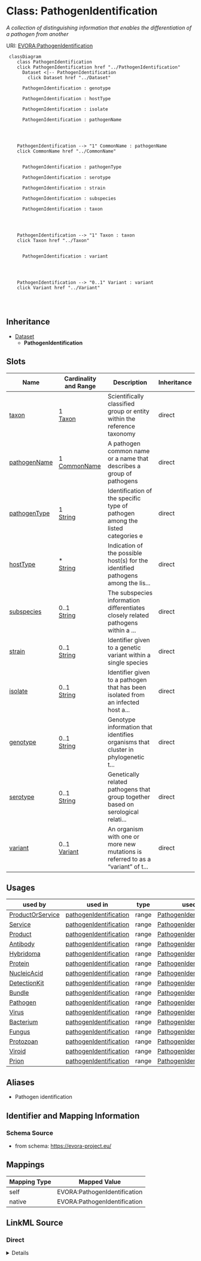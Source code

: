 

# Class: PathogenIdentification


_A collection of distinguishing information that enables the differentiation of a pathogen from another_





URI: [EVORA:PathogenIdentification](https://evora-project.eu/PathogenIdentification)






```mermaid
 classDiagram
    class PathogenIdentification
    click PathogenIdentification href "../PathogenIdentification"
      Dataset <|-- PathogenIdentification
        click Dataset href "../Dataset"
      
      PathogenIdentification : genotype
        
      PathogenIdentification : hostType
        
      PathogenIdentification : isolate
        
      PathogenIdentification : pathogenName
        
          
    
    
    PathogenIdentification --> "1" CommonName : pathogenName
    click CommonName href "../CommonName"

        
      PathogenIdentification : pathogenType
        
      PathogenIdentification : serotype
        
      PathogenIdentification : strain
        
      PathogenIdentification : subspecies
        
      PathogenIdentification : taxon
        
          
    
    
    PathogenIdentification --> "1" Taxon : taxon
    click Taxon href "../Taxon"

        
      PathogenIdentification : variant
        
          
    
    
    PathogenIdentification --> "0..1" Variant : variant
    click Variant href "../Variant"

        
      
```





## Inheritance
* [Dataset](Dataset.md)
    * **PathogenIdentification**



## Slots

| Name | Cardinality and Range | Description | Inheritance |
| ---  | --- | --- | --- |
| [taxon](taxon.md) | 1 <br/> [Taxon](Taxon.md) | Scientifically classified group or entity within the reference taxonomy | direct |
| [pathogenName](pathogenName.md) | 1 <br/> [CommonName](CommonName.md) | A pathogen common name or a name that describes a group of pathogens | direct |
| [pathogenType](pathogenType.md) | 1 <br/> [String](String.md) | Identification of the specific type of pathogen among the listed categories e | direct |
| [hostType](hostType.md) | * <br/> [String](String.md) | Indication of the possible host(s) for the identified pathogens among the lis... | direct |
| [subspecies](subspecies.md) | 0..1 <br/> [String](String.md) | The subspecies information differentiates closely related pathogens within a ... | direct |
| [strain](strain.md) | 0..1 <br/> [String](String.md) | Identifier given to a genetic variant within a single species | direct |
| [isolate](isolate.md) | 0..1 <br/> [String](String.md) | Identifier given to a pathogen that has been isolated from an infected host a... | direct |
| [genotype](genotype.md) | 0..1 <br/> [String](String.md) | Genotype information that identifies organisms that cluster in phylogenetic t... | direct |
| [serotype](serotype.md) | 0..1 <br/> [String](String.md) | Genetically related pathogens that group together based on serological relati... | direct |
| [variant](variant.md) | 0..1 <br/> [Variant](Variant.md) | An organism with one or more new mutations is referred to as a “variant” of t... | direct |





## Usages

| used by | used in | type | used |
| ---  | --- | --- | --- |
| [ProductOrService](ProductOrService.md) | [pathogenIdentification](pathogenIdentification.md) | range | [PathogenIdentification](PathogenIdentification.md) |
| [Service](Service.md) | [pathogenIdentification](pathogenIdentification.md) | range | [PathogenIdentification](PathogenIdentification.md) |
| [Product](Product.md) | [pathogenIdentification](pathogenIdentification.md) | range | [PathogenIdentification](PathogenIdentification.md) |
| [Antibody](Antibody.md) | [pathogenIdentification](pathogenIdentification.md) | range | [PathogenIdentification](PathogenIdentification.md) |
| [Hybridoma](Hybridoma.md) | [pathogenIdentification](pathogenIdentification.md) | range | [PathogenIdentification](PathogenIdentification.md) |
| [Protein](Protein.md) | [pathogenIdentification](pathogenIdentification.md) | range | [PathogenIdentification](PathogenIdentification.md) |
| [NucleicAcid](NucleicAcid.md) | [pathogenIdentification](pathogenIdentification.md) | range | [PathogenIdentification](PathogenIdentification.md) |
| [DetectionKit](DetectionKit.md) | [pathogenIdentification](pathogenIdentification.md) | range | [PathogenIdentification](PathogenIdentification.md) |
| [Bundle](Bundle.md) | [pathogenIdentification](pathogenIdentification.md) | range | [PathogenIdentification](PathogenIdentification.md) |
| [Pathogen](Pathogen.md) | [pathogenIdentification](pathogenIdentification.md) | range | [PathogenIdentification](PathogenIdentification.md) |
| [Virus](Virus.md) | [pathogenIdentification](pathogenIdentification.md) | range | [PathogenIdentification](PathogenIdentification.md) |
| [Bacterium](Bacterium.md) | [pathogenIdentification](pathogenIdentification.md) | range | [PathogenIdentification](PathogenIdentification.md) |
| [Fungus](Fungus.md) | [pathogenIdentification](pathogenIdentification.md) | range | [PathogenIdentification](PathogenIdentification.md) |
| [Protozoan](Protozoan.md) | [pathogenIdentification](pathogenIdentification.md) | range | [PathogenIdentification](PathogenIdentification.md) |
| [Viroid](Viroid.md) | [pathogenIdentification](pathogenIdentification.md) | range | [PathogenIdentification](PathogenIdentification.md) |
| [Prion](Prion.md) | [pathogenIdentification](pathogenIdentification.md) | range | [PathogenIdentification](PathogenIdentification.md) |




## Aliases


* Pathogen identification



## Identifier and Mapping Information







### Schema Source


* from schema: https://evora-project.eu/




## Mappings

| Mapping Type | Mapped Value |
| ---  | ---  |
| self | EVORA:PathogenIdentification |
| native | EVORA:PathogenIdentification |







## LinkML Source

<!-- TODO: investigate https://stackoverflow.com/questions/37606292/how-to-create-tabbed-code-blocks-in-mkdocs-or-sphinx -->

### Direct

<details>
```yaml
name: PathogenIdentification
description: A collection of distinguishing information that enables the differentiation
  of a pathogen from another
from_schema: https://evora-project.eu/
aliases:
- Pathogen identification
is_a: Dataset
slots:
- taxon
- pathogenName
- pathogenType
- hostType
- subspecies
- strain
- isolate
- genotype
- serotype
- variant
slot_usage:
  taxon:
    name: taxon
    description: Scientifically classified group or entity within the reference taxonomy
    comments:
    - The taxon of the highest rank known that can be used to classify a pathogen
      or group of pathogens (e.g viruses) in the reference taxonomy
    aliases:
    - taxon
    range: Taxon
    required: true
    multivalued: false
  pathogenName:
    name: pathogenName
    description: A pathogen common name or a name that describes a group of pathogens
    aliases:
    - pathogen name
    range: CommonName
    required: true
    multivalued: false
  pathogenType:
    name: pathogenType
    description: Identification of the specific type of pathogen among the listed
      categories e.g. "Virus","Viroid","Bacterium"...
    aliases:
    - pathogen type
    range: string
    required: true
    multivalued: false
  hostType:
    name: hostType
    description: Indication of the possible host(s) for the identified pathogens among
      the listed main categories
    aliases:
    - host type
    range: string
    required: false
    multivalued: true
  subspecies:
    name: subspecies
    description: The subspecies information differentiates closely related pathogens
      within a single species
    aliases:
    - subspecies
    range: string
    required: false
    multivalued: false
  strain:
    name: strain
    description: Identifier given to a genetic variant within a single species
    aliases:
    - strain
    range: string
    required: false
    multivalued: false
  isolate:
    name: isolate
    description: Identifier given to a pathogen that has been isolated from an infected
      host and propagated in a laboratory culture. The isolate information may include
      an internal reference code from the laboratory that took the sample or performed
      the isolation, as well as details about the specific conditions of isolation,
      such as the name of the town, hospital, and type of host
    aliases:
    - isolate
    range: string
    required: false
    multivalued: false
  genotype:
    name: genotype
    description: Genotype information that identifies organisms that cluster in phylogenetic
      trees, thus different clusters are distinct genotypes
    aliases:
    - genotype
    range: string
    required: false
    multivalued: false
  serotype:
    name: serotype
    description: Genetically related pathogens that group together based on serological
      relationships
    aliases:
    - serotype
    range: string
    required: false
    multivalued: false
  variant:
    name: variant
    description: An organism with one or more new mutations is referred to as a “variant”
      of the original organism if not sufficiently different to be termed a distinct
      strain
    aliases:
    - variant
    range: Variant
    required: false
    multivalued: false

```
</details>

### Induced

<details>
```yaml
name: PathogenIdentification
description: A collection of distinguishing information that enables the differentiation
  of a pathogen from another
from_schema: https://evora-project.eu/
aliases:
- Pathogen identification
is_a: Dataset
slot_usage:
  taxon:
    name: taxon
    description: Scientifically classified group or entity within the reference taxonomy
    comments:
    - The taxon of the highest rank known that can be used to classify a pathogen
      or group of pathogens (e.g viruses) in the reference taxonomy
    aliases:
    - taxon
    range: Taxon
    required: true
    multivalued: false
  pathogenName:
    name: pathogenName
    description: A pathogen common name or a name that describes a group of pathogens
    aliases:
    - pathogen name
    range: CommonName
    required: true
    multivalued: false
  pathogenType:
    name: pathogenType
    description: Identification of the specific type of pathogen among the listed
      categories e.g. "Virus","Viroid","Bacterium"...
    aliases:
    - pathogen type
    range: string
    required: true
    multivalued: false
  hostType:
    name: hostType
    description: Indication of the possible host(s) for the identified pathogens among
      the listed main categories
    aliases:
    - host type
    range: string
    required: false
    multivalued: true
  subspecies:
    name: subspecies
    description: The subspecies information differentiates closely related pathogens
      within a single species
    aliases:
    - subspecies
    range: string
    required: false
    multivalued: false
  strain:
    name: strain
    description: Identifier given to a genetic variant within a single species
    aliases:
    - strain
    range: string
    required: false
    multivalued: false
  isolate:
    name: isolate
    description: Identifier given to a pathogen that has been isolated from an infected
      host and propagated in a laboratory culture. The isolate information may include
      an internal reference code from the laboratory that took the sample or performed
      the isolation, as well as details about the specific conditions of isolation,
      such as the name of the town, hospital, and type of host
    aliases:
    - isolate
    range: string
    required: false
    multivalued: false
  genotype:
    name: genotype
    description: Genotype information that identifies organisms that cluster in phylogenetic
      trees, thus different clusters are distinct genotypes
    aliases:
    - genotype
    range: string
    required: false
    multivalued: false
  serotype:
    name: serotype
    description: Genetically related pathogens that group together based on serological
      relationships
    aliases:
    - serotype
    range: string
    required: false
    multivalued: false
  variant:
    name: variant
    description: An organism with one or more new mutations is referred to as a “variant”
      of the original organism if not sufficiently different to be termed a distinct
      strain
    aliases:
    - variant
    range: Variant
    required: false
    multivalued: false
attributes:
  taxon:
    name: taxon
    description: Scientifically classified group or entity within the reference taxonomy
    comments:
    - The taxon of the highest rank known that can be used to classify a pathogen
      or group of pathogens (e.g viruses) in the reference taxonomy
    from_schema: https://evora-project.eu/
    aliases:
    - taxon
    rank: 1000
    alias: taxon
    owner: PathogenIdentification
    domain_of:
    - Taxonomy
    - PathogenIdentification
    range: Taxon
    required: true
    multivalued: false
  pathogenName:
    name: pathogenName
    description: A pathogen common name or a name that describes a group of pathogens
    from_schema: https://evora-project.eu/
    aliases:
    - pathogen name
    rank: 1000
    alias: pathogenName
    owner: PathogenIdentification
    domain_of:
    - PathogenIdentification
    range: CommonName
    required: true
    multivalued: false
  pathogenType:
    name: pathogenType
    description: Identification of the specific type of pathogen among the listed
      categories e.g. "Virus","Viroid","Bacterium"...
    from_schema: https://evora-project.eu/
    aliases:
    - pathogen type
    rank: 1000
    alias: pathogenType
    owner: PathogenIdentification
    domain_of:
    - PathogenIdentification
    range: string
    required: true
    multivalued: false
  hostType:
    name: hostType
    description: Indication of the possible host(s) for the identified pathogens among
      the listed main categories
    from_schema: https://evora-project.eu/
    aliases:
    - host type
    rank: 1000
    alias: hostType
    owner: PathogenIdentification
    domain_of:
    - PathogenIdentification
    range: string
    required: false
    multivalued: true
  subspecies:
    name: subspecies
    description: The subspecies information differentiates closely related pathogens
      within a single species
    from_schema: https://evora-project.eu/
    aliases:
    - subspecies
    rank: 1000
    alias: subspecies
    owner: PathogenIdentification
    domain_of:
    - PathogenIdentification
    range: string
    required: false
    multivalued: false
  strain:
    name: strain
    description: Identifier given to a genetic variant within a single species
    from_schema: https://evora-project.eu/
    aliases:
    - strain
    rank: 1000
    alias: strain
    owner: PathogenIdentification
    domain_of:
    - PathogenIdentification
    range: string
    required: false
    multivalued: false
  isolate:
    name: isolate
    description: Identifier given to a pathogen that has been isolated from an infected
      host and propagated in a laboratory culture. The isolate information may include
      an internal reference code from the laboratory that took the sample or performed
      the isolation, as well as details about the specific conditions of isolation,
      such as the name of the town, hospital, and type of host
    from_schema: https://evora-project.eu/
    aliases:
    - isolate
    rank: 1000
    alias: isolate
    owner: PathogenIdentification
    domain_of:
    - PathogenIdentification
    range: string
    required: false
    multivalued: false
  genotype:
    name: genotype
    description: Genotype information that identifies organisms that cluster in phylogenetic
      trees, thus different clusters are distinct genotypes
    from_schema: https://evora-project.eu/
    aliases:
    - genotype
    rank: 1000
    alias: genotype
    owner: PathogenIdentification
    domain_of:
    - PathogenIdentification
    range: string
    required: false
    multivalued: false
  serotype:
    name: serotype
    description: Genetically related pathogens that group together based on serological
      relationships
    from_schema: https://evora-project.eu/
    aliases:
    - serotype
    rank: 1000
    alias: serotype
    owner: PathogenIdentification
    domain_of:
    - PathogenIdentification
    range: string
    required: false
    multivalued: false
  variant:
    name: variant
    description: An organism with one or more new mutations is referred to as a “variant”
      of the original organism if not sufficiently different to be termed a distinct
      strain
    from_schema: https://evora-project.eu/
    aliases:
    - variant
    rank: 1000
    alias: variant
    owner: PathogenIdentification
    domain_of:
    - PathogenIdentification
    range: Variant
    required: false
    multivalued: false

```
</details>